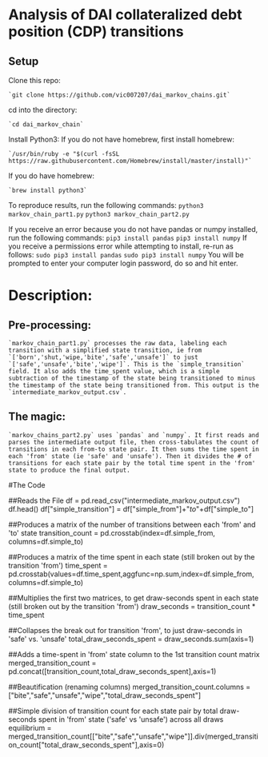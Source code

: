# Analysis of DAI collateralized debt position (CDP) transitions

## Setup

Clone this repo:

    `git clone https://github.com/vic007207/dai_markov_chains.git`

cd into the directory:

    `cd dai_markov_chain`

Install Python3:
  If you do not have homebrew, first install homebrew:

    `/usr/bin/ruby -e "$(curl -fsSL https://raw.githubusercontent.com/Homebrew/install/master/install)"`
  
  If you do have homebrew:

    `brew install python3`

To reproduce results, run the following commands:
    `python3 markov_chain_part1.py`
    `python3 markov_chain_part2.py`

If you receive an error because you do not have pandas or numpy installed, run the following commands:
    `pip3 install pandas`
    `pip3 install numpy`
    If you receive a permissions error while attempting to install, re-run as follows:
        `sudo pip3 install pandas`
        `sudo pip3 install numpy`
        You will be prompted to enter your computer login password, do so and hit enter.
    
# Description:

## Pre-processing:
    `markov_chain_part1.py` processes the raw data, labeling each transition with a simplified state transition, ie from `['born','shut,'wipe,'bite','safe','unsafe']` to just `['safe','unsafe','bite','wipe']`. This is the `simple_transition` field. It also adds the time_spent value, which is a simple subtraction of the timestamp of the state being transitioned to minus the timestamp of the state being transitioned from. This output is the `intermediate_markov_output.csv`.
    
## The magic:
    `markov_chains_part2.py` uses `pandas` and `numpy`. It first reads and parses the intermediate output file, then cross-tabulates the count of transitions in each from-to state pair. It then sums the time spent in each 'from' state (ie 'safe' and 'unsafe'). Then it divides the # of transitions for each state pair by the total time spent in the 'from' state to produce the final output.

#The Code

##Reads the File
df = pd.read_csv("intermediate_markov_output.csv")
df.head()
df["simple_transition"] = df["simple_from"]+"_to_"+df["simple_to"]

##Produces a matrix of the number of transitions between each 'from' and 'to' state
transition_count = pd.crosstab(index=df.simple_from, columns=df.simple_to)

##Produces a matrix of the time spent in each state (still broken out by the transition 'from')
time_spent = pd.crosstab(values=df.time_spent,aggfunc=np.sum,index=df.simple_from, columns=df.simple_to)

##Multiplies the first two matrices, to get draw-seconds spent in each state (still broken out by the transition 'from')
draw_seconds = transition_count * time_spent

##Collapses the break out for transition 'from', to just draw-seconds in 'safe' vs. 'unsafe'
total_draw_seconds_spent = draw_seconds.sum(axis=1)

##Adds a time-spent in 'from' state column to the 1st transition count matrix
merged_transition_count = pd.concat([transition_count,total_draw_seconds_spent],axis=1)

##Beautification (renaming columns)
merged_transition_count.columns = ["bite","safe","unsafe","wipe","total_draw_seconds_spent"]

##Simple division of transition count for each state pair by total draw-seconds spent in 'from' state ('safe' vs 'unsafe') across all draws
equilibrium = merged_transition_count[["bite","safe","unsafe","wipe"]].div(merged_transition_count["total_draw_seconds_spent"],axis=0)
